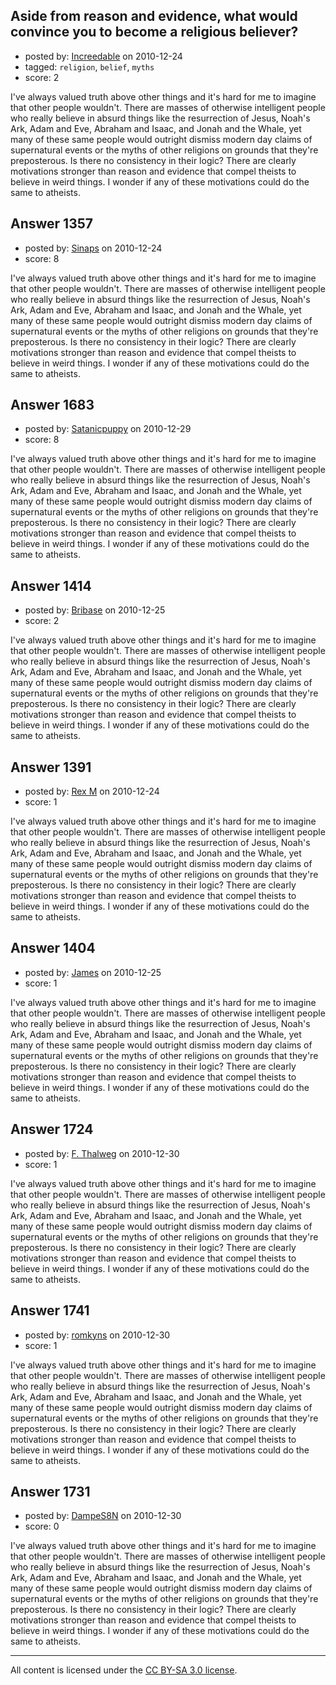 ## Aside from reason and evidence, what would convince you to become a religious believer?

- posted by: [Increedable](https://stackexchange.com/users/-1/112-increedable) on 2010-12-24
- tagged: `religion`, `belief`, `myths`
- score: 2

I've always valued truth above other things and it's hard for me to imagine that other people wouldn't.  There are masses of otherwise intelligent people who really believe in absurd things like the resurrection of Jesus, Noah's Ark,  Adam and Eve, Abraham and Isaac, and Jonah and the Whale, yet many of these same people would outright dismiss modern day claims of supernatural events or the myths of other religions on grounds that they're preposterous. Is there no consistency in their logic?  There are clearly motivations stronger than reason and evidence that compel theists to believe in weird things.  I wonder if any of these motivations could do the same to atheists.



## Answer 1357

- posted by: [Sinaps](https://stackexchange.com/users/-1/333-sinaps) on 2010-12-24
- score: 8

I've always valued truth above other things and it's hard for me to imagine that other people wouldn't.  There are masses of otherwise intelligent people who really believe in absurd things like the resurrection of Jesus, Noah's Ark,  Adam and Eve, Abraham and Isaac, and Jonah and the Whale, yet many of these same people would outright dismiss modern day claims of supernatural events or the myths of other religions on grounds that they're preposterous. Is there no consistency in their logic?  There are clearly motivations stronger than reason and evidence that compel theists to believe in weird things.  I wonder if any of these motivations could do the same to atheists.



## Answer 1683

- posted by: [Satanicpuppy](https://stackexchange.com/users/-1/169-satanicpuppy) on 2010-12-29
- score: 8

I've always valued truth above other things and it's hard for me to imagine that other people wouldn't.  There are masses of otherwise intelligent people who really believe in absurd things like the resurrection of Jesus, Noah's Ark,  Adam and Eve, Abraham and Isaac, and Jonah and the Whale, yet many of these same people would outright dismiss modern day claims of supernatural events or the myths of other religions on grounds that they're preposterous. Is there no consistency in their logic?  There are clearly motivations stronger than reason and evidence that compel theists to believe in weird things.  I wonder if any of these motivations could do the same to atheists.



## Answer 1414

- posted by: [Bribase](https://stackexchange.com/users/-1/496-bribase) on 2010-12-25
- score: 2

I've always valued truth above other things and it's hard for me to imagine that other people wouldn't.  There are masses of otherwise intelligent people who really believe in absurd things like the resurrection of Jesus, Noah's Ark,  Adam and Eve, Abraham and Isaac, and Jonah and the Whale, yet many of these same people would outright dismiss modern day claims of supernatural events or the myths of other religions on grounds that they're preposterous. Is there no consistency in their logic?  There are clearly motivations stronger than reason and evidence that compel theists to believe in weird things.  I wonder if any of these motivations could do the same to atheists.



## Answer 1391

- posted by: [Rex M](https://stackexchange.com/users/-1/324-rex-m) on 2010-12-24
- score: 1

I've always valued truth above other things and it's hard for me to imagine that other people wouldn't.  There are masses of otherwise intelligent people who really believe in absurd things like the resurrection of Jesus, Noah's Ark,  Adam and Eve, Abraham and Isaac, and Jonah and the Whale, yet many of these same people would outright dismiss modern day claims of supernatural events or the myths of other religions on grounds that they're preposterous. Is there no consistency in their logic?  There are clearly motivations stronger than reason and evidence that compel theists to believe in weird things.  I wonder if any of these motivations could do the same to atheists.



## Answer 1404

- posted by: [James](https://stackexchange.com/users/-1/469-james) on 2010-12-25
- score: 1

I've always valued truth above other things and it's hard for me to imagine that other people wouldn't.  There are masses of otherwise intelligent people who really believe in absurd things like the resurrection of Jesus, Noah's Ark,  Adam and Eve, Abraham and Isaac, and Jonah and the Whale, yet many of these same people would outright dismiss modern day claims of supernatural events or the myths of other religions on grounds that they're preposterous. Is there no consistency in their logic?  There are clearly motivations stronger than reason and evidence that compel theists to believe in weird things.  I wonder if any of these motivations could do the same to atheists.



## Answer 1724

- posted by: [F. Thalweg](https://stackexchange.com/users/-1/297-f-thalweg) on 2010-12-30
- score: 1

I've always valued truth above other things and it's hard for me to imagine that other people wouldn't.  There are masses of otherwise intelligent people who really believe in absurd things like the resurrection of Jesus, Noah's Ark,  Adam and Eve, Abraham and Isaac, and Jonah and the Whale, yet many of these same people would outright dismiss modern day claims of supernatural events or the myths of other religions on grounds that they're preposterous. Is there no consistency in their logic?  There are clearly motivations stronger than reason and evidence that compel theists to believe in weird things.  I wonder if any of these motivations could do the same to atheists.



## Answer 1741

- posted by: [romkyns](https://stackexchange.com/users/-1/89-romkyns) on 2010-12-30
- score: 1

I've always valued truth above other things and it's hard for me to imagine that other people wouldn't.  There are masses of otherwise intelligent people who really believe in absurd things like the resurrection of Jesus, Noah's Ark,  Adam and Eve, Abraham and Isaac, and Jonah and the Whale, yet many of these same people would outright dismiss modern day claims of supernatural events or the myths of other religions on grounds that they're preposterous. Is there no consistency in their logic?  There are clearly motivations stronger than reason and evidence that compel theists to believe in weird things.  I wonder if any of these motivations could do the same to atheists.



## Answer 1731

- posted by: [DampeS8N](https://stackexchange.com/users/-1/587-dampes8n) on 2010-12-30
- score: 0

I've always valued truth above other things and it's hard for me to imagine that other people wouldn't.  There are masses of otherwise intelligent people who really believe in absurd things like the resurrection of Jesus, Noah's Ark,  Adam and Eve, Abraham and Isaac, and Jonah and the Whale, yet many of these same people would outright dismiss modern day claims of supernatural events or the myths of other religions on grounds that they're preposterous. Is there no consistency in their logic?  There are clearly motivations stronger than reason and evidence that compel theists to believe in weird things.  I wonder if any of these motivations could do the same to atheists.




---

All content is licensed under the [CC BY-SA 3.0 license](https://creativecommons.org/licenses/by-sa/3.0/).
